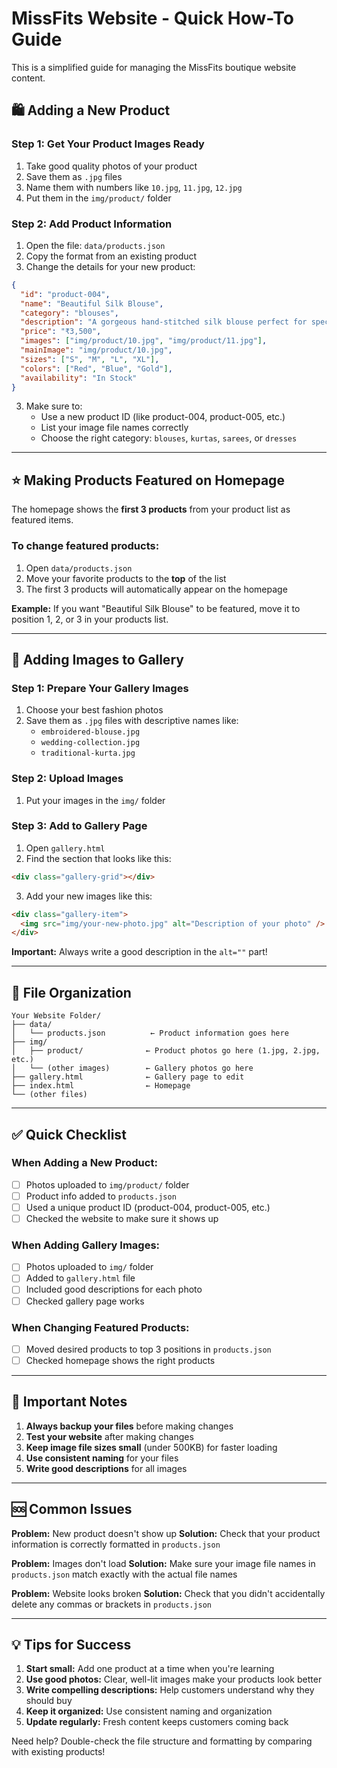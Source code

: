 # MissFits Website - Quick How-To Guide

This is a simplified guide for managing the MissFits boutique website content.

## 🛍️ Adding a New Product

### Step 1: Get Your Product Images Ready

1. Take good quality photos of your product
2. Save them as `.jpg` files
3. Name them with numbers like `10.jpg`, `11.jpg`, `12.jpg`
4. Put them in the `img/product/` folder

### Step 2: Add Product Information

1. Open the file: `data/products.json`
2. Copy the format from an existing product
3. Change the details for your new product:

```json
{
  "id": "product-004",
  "name": "Beautiful Silk Blouse",
  "category": "blouses",
  "description": "A gorgeous hand-stitched silk blouse perfect for special occasions",
  "price": "₹3,500",
  "images": ["img/product/10.jpg", "img/product/11.jpg"],
  "mainImage": "img/product/10.jpg",
  "sizes": ["S", "M", "L", "XL"],
  "colors": ["Red", "Blue", "Gold"],
  "availability": "In Stock"
}
```

3. Make sure to:
   - Use a new product ID (like product-004, product-005, etc.)
   - List your image file names correctly
   - Choose the right category: `blouses`, `kurtas`, `sarees`, or `dresses`

---

## ⭐ Making Products Featured on Homepage

The homepage shows the **first 3 products** from your product list as featured items.

### To change featured products:

1. Open `data/products.json`
2. Move your favorite products to the **top** of the list
3. The first 3 products will automatically appear on the homepage

**Example:** If you want "Beautiful Silk Blouse" to be featured, move it to position 1, 2, or 3 in your products list.

---

## 📸 Adding Images to Gallery

### Step 1: Prepare Your Gallery Images

1. Choose your best fashion photos
2. Save them as `.jpg` files with descriptive names like:
   - `embroidered-blouse.jpg`
   - `wedding-collection.jpg`
   - `traditional-kurta.jpg`

### Step 2: Upload Images

1. Put your images in the `img/` folder

### Step 3: Add to Gallery Page

1. Open `gallery.html`
2. Find the section that looks like this:

```html
<div class="gallery-grid"></div>
```

3. Add your new images like this:

```html
<div class="gallery-item">
  <img src="img/your-new-photo.jpg" alt="Description of your photo" />
</div>
```

**Important:** Always write a good description in the `alt=""` part!

---

## 📁 File Organization

```
Your Website Folder/
├── data/
│   └── products.json          ← Product information goes here
├── img/
│   ├── product/              ← Product photos go here (1.jpg, 2.jpg, etc.)
│   └── (other images)        ← Gallery photos go here
├── gallery.html              ← Gallery page to edit
├── index.html                ← Homepage
└── (other files)
```

---

## ✅ Quick Checklist

### When Adding a New Product:

- [ ] Photos uploaded to `img/product/` folder
- [ ] Product info added to `products.json`
- [ ] Used a unique product ID (product-004, product-005, etc.)
- [ ] Checked the website to make sure it shows up

### When Adding Gallery Images:

- [ ] Photos uploaded to `img/` folder
- [ ] Added to `gallery.html` file
- [ ] Included good descriptions for each photo
- [ ] Checked gallery page works

### When Changing Featured Products:

- [ ] Moved desired products to top 3 positions in `products.json`
- [ ] Checked homepage shows the right products

---

## 🚨 Important Notes

1. **Always backup your files** before making changes
2. **Test your website** after making changes
3. **Keep image file sizes small** (under 500KB) for faster loading
4. **Use consistent naming** for your files
5. **Write good descriptions** for all images

---

## 🆘 Common Issues

**Problem:** New product doesn't show up
**Solution:** Check that your product information is correctly formatted in `products.json`

**Problem:** Images don't load
**Solution:** Make sure your image file names in `products.json` match exactly with the actual file names

**Problem:** Website looks broken
**Solution:** Check that you didn't accidentally delete any commas or brackets in `products.json`

---

## 💡 Tips for Success

1. **Start small:** Add one product at a time when you're learning
2. **Use good photos:** Clear, well-lit images make your products look better
3. **Write compelling descriptions:** Help customers understand why they should buy
4. **Keep it organized:** Use consistent naming and organization
5. **Update regularly:** Fresh content keeps customers coming back

Need help? Double-check the file structure and formatting by comparing with existing products!
